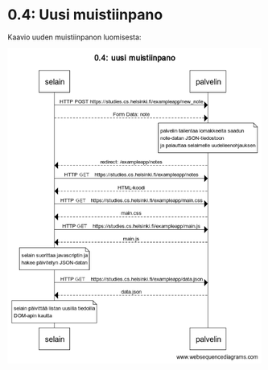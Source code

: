 # 0.4: Uusi muistiinpano

Kaavio uuden muistiinpanon luomisesta:  

![uusi muistiinpano](https://github.com/Elyrie/fullstack-open/blob/main/00/assets/0.4_uusi_muistiinpano.png?raw=true)
